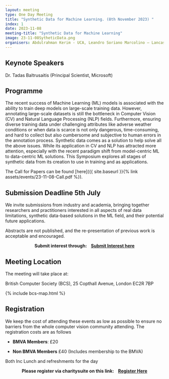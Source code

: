 ```yaml
---
layout: meeting
type: One Day Meeting
title: "Synthetic Data for Machine Learning. (8th November 2023) "
index: 1
date: 2023-11-08
meeting-title: "Synthetic Data for Machine Learning"
image: 23-11-08SytheticData.png
organisers: Abdulrahman Kerim - UCA, Leandro Soriano Marcolino – Lancaster University, Erickson Nascimento - Universidade Federal de Minas Gerais & Microsoft
---
```


## Keynote Speakers

Dr. Tadas Baltrusaitis (Principal Scientist, Microsoft)

## Programme

The recent success of Machine Learning (ML) models is associated with the ability to train deep models on large-scale training data. However, annotating large-scale datasets is still the bottleneck in Computer Vision (CV) and Natural Language Processing (NLP) fields. Furthermore, ensuring diverse training data under challenging attributes like adverse weather conditions or when data is scarce is not only dangerous, time-consuming, and hard to collect but also cumbersome and subjective to human errors in the annotation process.
Synthetic data comes as a solution to help solve all the above issues. While its application in CV and NLP has attracted more attention, especially with the recent paradigm shift from model-centric ML to data-centric ML solutions. This Symposium explores all stages of synthetic data from its creation to use in training and as applications.

The Call for Papers can be found [here]({{ site.baseurl }}{% link assets/events/23-11-08-Call.pdf %}).

## Submission Deadline 5th July

We invite submissions from industry and academia, bringing together researchers and practitioners interested in all aspects of real data limitations, synthetic data-based solutions in the ML field, and their potential future applications. 

Abstracts are not published, and the re-presentation of previous work is acceptable and encouraged.

<div class="alert mt-3 alert-info" style="text-align:center;">
<span><strong>Submit interest through: &nbsp;&nbsp;
<a class="btn btn-warning" role="button" href="https://bit.ly/3ZpD5Ay">Submit Interest here</a></strong></span>
</div>


## Meeting Location

The meeting will take place at:

British Computer Society (BCS), 25 Copthall Avenue, London EC2R 7BP

{% include bcs-map.html %}

## Registration

We keep the cost of attending these events as low as possible to ensure no barriers from the whole computer vision community attending. 
The registration costs are as follows 
- **BMVA Members**:  £20

- **Non BMVA Members**   £40 (Includes membership to the BMVA)

Both Inc Lunch and refreshments for the day


<div class="alert mt-3 alert-info" style="text-align:center;">
<span><strong>Please register via charitysuite on this link: &nbsp;&nbsp;
<a class="btn btn-warning" role="button" href="https://bmva.charitysuite.com/events/mhezay4q">Register Here</a></strong></span>
</div>




